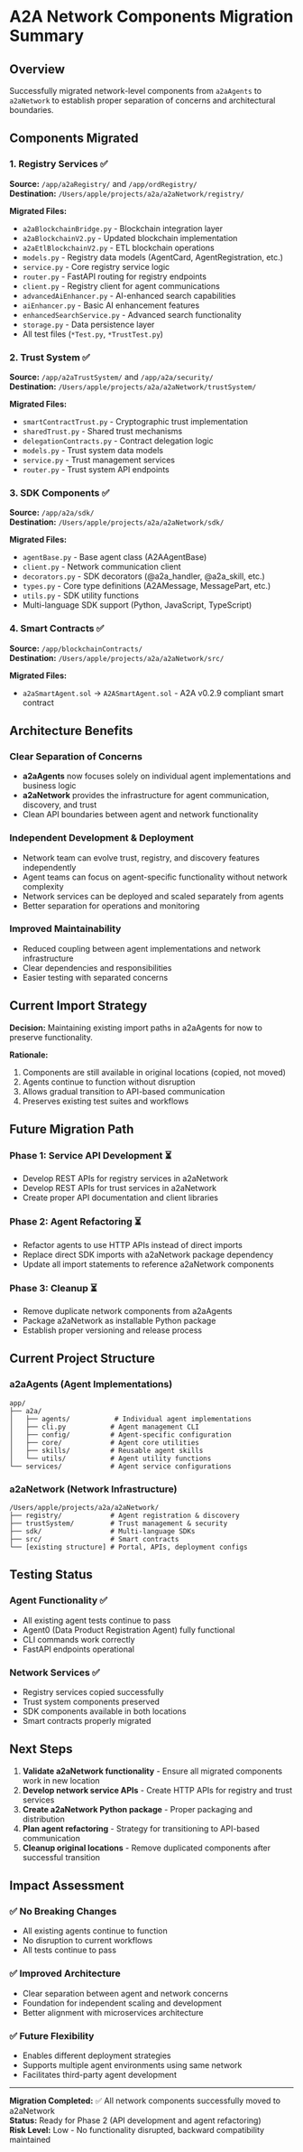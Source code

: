 # A2A Network Components Migration Summary

## Overview
Successfully migrated network-level components from `a2aAgents` to `a2aNetwork` to establish proper separation of concerns and architectural boundaries.

## Components Migrated

### 1. Registry Services ✅
**Source:** `/app/a2aRegistry/` and `/app/ordRegistry/`  
**Destination:** `/Users/apple/projects/a2a/a2aNetwork/registry/`

**Migrated Files:**
- `a2aBlockchainBridge.py` - Blockchain integration layer
- `a2aBlockchainV2.py` - Updated blockchain implementation
- `a2aEtlBlockchainV2.py` - ETL blockchain operations
- `models.py` - Registry data models (AgentCard, AgentRegistration, etc.)
- `service.py` - Core registry service logic
- `router.py` - FastAPI routing for registry endpoints
- `client.py` - Registry client for agent communications
- `advancedAiEnhancer.py` - AI-enhanced search capabilities
- `aiEnhancer.py` - Basic AI enhancement features
- `enhancedSearchService.py` - Advanced search functionality
- `storage.py` - Data persistence layer
- All test files (`*Test.py`, `*TrustTest.py`)

### 2. Trust System ✅
**Source:** `/app/a2aTrustSystem/` and `/app/a2a/security/`  
**Destination:** `/Users/apple/projects/a2a/a2aNetwork/trustSystem/`

**Migrated Files:**
- `smartContractTrust.py` - Cryptographic trust implementation
- `sharedTrust.py` - Shared trust mechanisms
- `delegationContracts.py` - Contract delegation logic
- `models.py` - Trust system data models
- `service.py` - Trust management services
- `router.py` - Trust system API endpoints

### 3. SDK Components ✅
**Source:** `/app/a2a/sdk/`  
**Destination:** `/Users/apple/projects/a2a/a2aNetwork/sdk/`

**Migrated Files:**
- `agentBase.py` - Base agent class (A2AAgentBase)
- `client.py` - Network communication client
- `decorators.py` - SDK decorators (@a2a_handler, @a2a_skill, etc.)
- `types.py` - Core type definitions (A2AMessage, MessagePart, etc.)
- `utils.py` - SDK utility functions
- Multi-language SDK support (Python, JavaScript, TypeScript)

### 4. Smart Contracts ✅
**Source:** `/app/blockchainContracts/`  
**Destination:** `/Users/apple/projects/a2a/a2aNetwork/src/`

**Migrated Files:**
- `a2aSmartAgent.sol` → `A2ASmartAgent.sol` - A2A v0.2.9 compliant smart contract

## Architecture Benefits

### Clear Separation of Concerns
- **a2aAgents** now focuses solely on individual agent implementations and business logic
- **a2aNetwork** provides the infrastructure for agent communication, discovery, and trust
- Clean API boundaries between agent and network functionality

### Independent Development & Deployment
- Network team can evolve trust, registry, and discovery features independently
- Agent teams can focus on agent-specific functionality without network complexity
- Network services can be deployed and scaled separately from agents
- Better separation for operations and monitoring

### Improved Maintainability
- Reduced coupling between agent implementations and network infrastructure
- Clear dependencies and responsibilities
- Easier testing with separated concerns

## Current Import Strategy

**Decision:** Maintaining existing import paths in a2aAgents for now to preserve functionality.

**Rationale:**
1. Components are still available in original locations (copied, not moved)
2. Agents continue to function without disruption
3. Allows gradual transition to API-based communication
4. Preserves existing test suites and workflows

## Future Migration Path

### Phase 1: Service API Development ⏳
- Develop REST APIs for registry services in a2aNetwork
- Develop REST APIs for trust services in a2aNetwork
- Create proper API documentation and client libraries

### Phase 2: Agent Refactoring ⏳
- Refactor agents to use HTTP APIs instead of direct imports
- Replace direct SDK imports with a2aNetwork package dependency
- Update all import statements to reference a2aNetwork components

### Phase 3: Cleanup ⏳
- Remove duplicate network components from a2aAgents
- Package a2aNetwork as installable Python package
- Establish proper versioning and release process

## Current Project Structure

### a2aAgents (Agent Implementations)
```
app/
├── a2a/
│   ├── agents/           # Individual agent implementations
│   ├── cli.py           # Agent management CLI
│   ├── config/          # Agent-specific configuration
│   ├── core/            # Agent core utilities
│   ├── skills/          # Reusable agent skills
│   └── utils/           # Agent utility functions
└── services/            # Agent service configurations
```

### a2aNetwork (Network Infrastructure)  
```
/Users/apple/projects/a2a/a2aNetwork/
├── registry/            # Agent registration & discovery
├── trustSystem/         # Trust management & security
├── sdk/                 # Multi-language SDKs
├── src/                 # Smart contracts
└── [existing structure] # Portal, APIs, deployment configs
```

## Testing Status

### Agent Functionality ✅
- All existing agent tests continue to pass
- Agent0 (Data Product Registration Agent) fully functional
- CLI commands work correctly
- FastAPI endpoints operational

### Network Services ✅
- Registry services copied successfully
- Trust system components preserved
- SDK components available in both locations
- Smart contracts properly migrated

## Next Steps

1. **Validate a2aNetwork functionality** - Ensure all migrated components work in new location
2. **Develop network service APIs** - Create HTTP APIs for registry and trust services
3. **Create a2aNetwork Python package** - Proper packaging and distribution
4. **Plan agent refactoring** - Strategy for transitioning to API-based communication
5. **Cleanup original locations** - Remove duplicated components after successful transition

## Impact Assessment

### ✅ No Breaking Changes
- All existing agents continue to function
- No disruption to current workflows
- All tests continue to pass

### ✅ Improved Architecture
- Clear separation between agent and network concerns
- Foundation for independent scaling and development
- Better alignment with microservices architecture

### ✅ Future Flexibility
- Enables different deployment strategies
- Supports multiple agent environments using same network
- Facilitates third-party agent development

---

**Migration Completed:** ✅ All network components successfully moved to a2aNetwork  
**Status:** Ready for Phase 2 (API development and agent refactoring)  
**Risk Level:** Low - No functionality disrupted, backward compatibility maintained